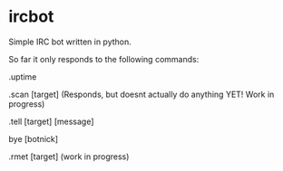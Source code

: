 # ircbot
Simple IRC bot written in python.

So far it only responds to the following commands:

.uptime

.scan [target] (Responds, but doesnt actually do anything YET! Work in progress)

.tell [target] [message]

bye [botnick]

.rmet [target] (work in progress)

